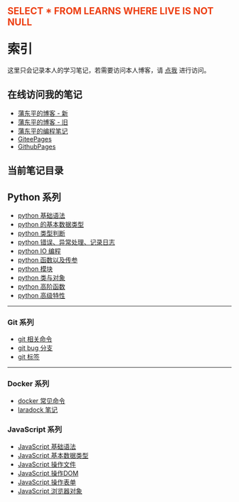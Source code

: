 <div style="height: 36px; display: flex; justify-content: center; align-items: center;">
    <h2 style="color: #ed4014;">SELECT * FROM LEARNS WHERE LIVE IS NOT NULL</h2>
</div>

# 索引

这里只会记录本人的学习笔记，若需要访问本人博客，请 [点我](https://www.pudongping.com) 进行访问。

## 在线访问我的笔记
- [蒲东平的博客 - 新](https://www.pudongping.com)
- [蒲东平的博客 - 旧](https://blog.pudongping.com)
- [蒲东平的编程笔记](https://pudongping.github.io/notes)
- [GiteePages](https://pudongping.gitee.io/notes)
- [GithubPages](https://pudongping.github.io/notes)

## 当前笔记目录

## Python 系列

- [python 基础语法](doc/python-notes/basic-grammar.md)
- [python 的基本数据类型](doc/python-notes/data-type.md)
- [python 类型判断](doc/python-notes/type.md)
- [python 错误、异常处理、记录日志](doc/python-notes/handle-err.md)
- [python IO 编程](doc/python-notes/io.md)
- [python 函数以及传参](doc/python-notes/func.md)
- [python 模块](doc/python-notes/module.md)
- [python 类与对象](doc/python-notes/class.md)
- [python 高阶函数](doc/python-notes/high-func.md)
- [python 高级特性](doc/python-notes/high-features.md)

---

### Git 系列

- [git 相关命令](doc/git-notes/command.md)
- [git bug 分支](doc/git-notes/branch-bug.md)
- [git 标签](doc/git-notes/tags.md)

---

### Docker 系列

- [docker 常见命令](doc/docker-notes/command.md)
- [laradock 笔记](doc/docker-notes/about-laradock.md)

### JavaScript 系列

- [JavaScript 基础语法](doc/javascript-notes/basic-grammar.md)
- [JavaScript 基本数据类型](doc/javascript-notes/data-type.md)
- [JavaScript 操作文件](doc/javascript-notes/operation-file.md)
- [JavaScript 操作DOM](doc/javascript-notes/operation-dom.md)
- [JavaScript 操作表单](doc/javascript-notes/operation-form.md)
- [JavaScript 浏览器对象](doc/javascript-notes/window-object.md)


